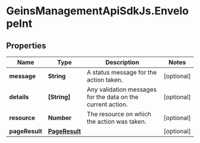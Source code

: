 # GeinsManagementApiSdkJs.EnvelopeInt

## Properties

Name | Type | Description | Notes
------------ | ------------- | ------------- | -------------
**message** | **String** | A status message for the action taken. | [optional] 
**details** | **[String]** | Any validation messages for the data on the current action. | [optional] 
**resource** | **Number** | The resource on which the action was taken. | [optional] 
**pageResult** | [**PageResult**](PageResult.md) |  | [optional] 


